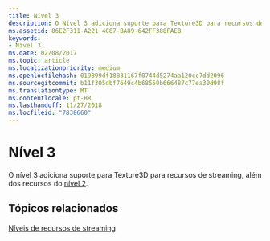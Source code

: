 ```yaml
---
title: Nível 3
description: O Nível 3 adiciona suporte para Texture3D para recursos de streaming, além das funcionalidades do Nível 2.
ms.assetid: 86E2F311-A221-4C87-BA89-642FF388FAEB
keywords:
- Nível 3
ms.date: 02/08/2017
ms.topic: article
ms.localizationpriority: medium
ms.openlocfilehash: 019899df18831167f0744d5274aa120cc7dd2096
ms.sourcegitcommit: b11f305dbf7649c4b68550b666487c77ea30d98f
ms.translationtype: MT
ms.contentlocale: pt-BR
ms.lasthandoff: 11/27/2018
ms.locfileid: "7838660"
---
```

# <a name="tier-3"></a>Nível 3


O nível 3 adiciona suporte para Texture3D para recursos de streaming, além dos recursos do [nível 2](tier-2.md).

## <a name="span-idrelated-topicsspanrelated-topics"></a><span id="related-topics"></span>Tópicos relacionados


[Níveis de recursos de streaming](streaming-resources-features-tiers.md)

 

 




